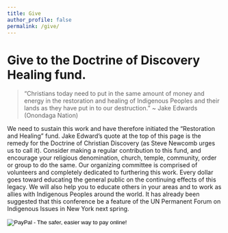 ```yaml
---
title: Give
author_profile: false
permalink: /give/
---
```

# Give to the Doctrine of Discovery Healing fund.

> “Christians today need to put in the same amount of money and energy in the restoration and healing of Indigenous Peoples and their lands as they have put in to our destruction.” ~ Jake Edwards (Onondaga Nation)

We need to sustain this work and have therefore initiated the “Restoration and Healing” fund. Jake Edward’s quote at the top of this page is the remedy for the Doctrine of Christian Discovery (as Steve Newcomb urges us to call it). Consider making a regular contribution to this fund, and encourage your religious denomination, church, temple, community, order or group to do the same. Our organizing committee is comprised of volunteers and completely dedicated to furthering this work. Every dollar goes toward educating the general public on the continuing effects of this legacy. We will also help you to educate others in your areas and to work as allies with Indigenous Peoples around the world. It has already been suggested that this conference be a feature of the UN Permanent Forum on Indigenous Issues in New York next spring.


<form action="https://www.paypal.com/cgi-bin/webscr" method="post" target="_top"><input name="cmd" type="hidden" value="_s-xclick" />
<input name="hosted_button_id" type="hidden" value="4HBQY356GD7C2" />
<input alt="PayPal - The safer, easier way to pay online!" name="submit" src="https://www.paypalobjects.com/en_US/i/btn/btn_donateCC_LG.gif" type="image" />
<img src="https://www.paypalobjects.com/en_US/i/scr/pixel.gif" alt="" width="1" height="1" border="0" /></form>
